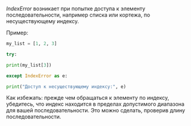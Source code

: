 _IndexError_ возникает при попытке доступа к элементу последовательности, например списка или кортежа, по несуществующему индексу.

Пример:

```python
my_list = [1, 2, 3]

try:

print(my_list[3])

except IndexError as e:

print("Доступ к несуществующему индексу:", e)
```

Как избежать: прежде чем обращаться к элементу по индексу, убедитесь, что индекс находится в пределах допустимого диапазона для вашей последовательности. Это можно сделать, проверив длину последовательности.